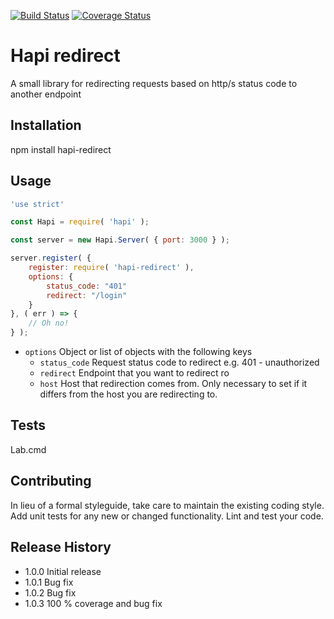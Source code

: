[![Build Status](https://travis-ci.org/mickelindahl/hapi_redirect.svg?branch=master)](https://travis-ci.org/mickelindahl/hapi_redirect)
[![Coverage Status](https://coveralls.io/repos/github/mickelindahl/hapi_redirect/badge.svg?branch=master)](https://coveralls.io/github/mickelindahl/hapi_redirect?branch=master)

Hapi redirect
=============

A small library for redirecting requests based on http/s status code to another endpoint

## Installation

  npm install hapi-redirect

## Usage
```js
'use strict'

const Hapi = require( 'hapi' );

const server = new Hapi.Server( { port: 3000 } );

server.register( {
    register: require( 'hapi-redirect' ),
    options: { 
        status_code: "401"
        redirect: "/login"
    }
}, ( err ) => {
    // Oh no!
} );
```

- `options` Object or list of objects with the following keys
  - `status_code` Request status code to redirect e.g. 401 - unauthorized  
  - `redirect` Endpoint that you want to redirect ro
  - `host` Host that redirection comes from. Only necessary to set if it differs from the host you are redirecting to. 

## Tests

  Lab.cmd

## Contributing

In lieu of a formal styleguide, take care to maintain the existing coding style.
Add unit tests for any new or changed functionality. Lint and test your code.

## Release History

* 1.0.0 Initial release
* 1.0.1 Bug fix
* 1.0.2 Bug fix
* 1.0.3 100 % coverage and bug fix
